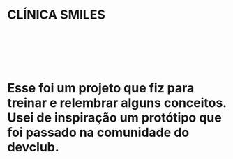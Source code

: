<h1>CLÍNICA SMILES<h1>
<br>  
<br>
<p>Esse foi um projeto que fiz para treinar e relembrar alguns conceitos.<br>
  Usei de inspiração um protótipo que foi passado na comunidade do devclub.<p> 
  

